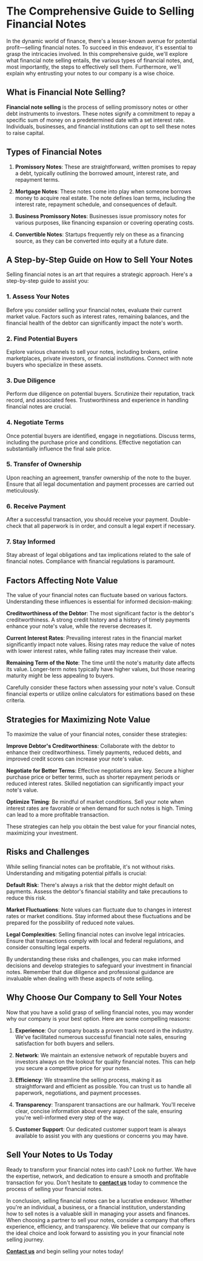 # The Comprehensive Guide to Selling Financial Notes

In the dynamic world of finance, there's a lesser-known avenue for potential profit—selling financial notes. To succeed in this endeavor, it's essential to grasp the intricacies involved. In this comprehensive guide, we'll explore what financial note selling entails, the various types of financial notes, and, most importantly, the steps to effectively sell them. Furthermore, we'll explain why entrusting your notes to our company is a wise choice.

## What is Financial Note Selling?

**Financial note selling** is the process of selling promissory notes or other debt instruments to investors. These notes signify a commitment to repay a specific sum of money on a predetermined date with a set interest rate. Individuals, businesses, and financial institutions can opt to sell these notes to raise capital.

## Types of Financial Notes

1. **Promissory Notes**: These are straightforward, written promises to repay a debt, typically outlining the borrowed amount, interest rate, and repayment terms.

2. **Mortgage Notes**: These notes come into play when someone borrows money to acquire real estate. The note defines loan terms, including the interest rate, repayment schedule, and consequences of default.

3. **Business Promissory Notes**: Businesses issue promissory notes for various purposes, like financing expansion or covering operating costs.

4. **Convertible Notes**: Startups frequently rely on these as a financing source, as they can be converted into equity at a future date.

## A Step-by-Step Guide on How to Sell Your Notes

Selling financial notes is an art that requires a strategic approach. Here's a step-by-step guide to assist you:

### 1. Assess Your Notes

Before you consider selling your financial notes, evaluate their current market value. Factors such as interest rates, remaining balances, and the financial health of the debtor can significantly impact the note's worth.

### 2. Find Potential Buyers

Explore various channels to sell your notes, including brokers, online marketplaces, private investors, or financial institutions. Connect with note buyers who specialize in these assets.

### 3. Due Diligence

Perform due diligence on potential buyers. Scrutinize their reputation, track record, and associated fees. Trustworthiness and experience in handling financial notes are crucial.

### 4. Negotiate Terms

Once potential buyers are identified, engage in negotiations. Discuss terms, including the purchase price and conditions. Effective negotiation can substantially influence the final sale price.

### 5. Transfer of Ownership

Upon reaching an agreement, transfer ownership of the note to the buyer. Ensure that all legal documentation and payment processes are carried out meticulously.

### 6. Receive Payment

After a successful transaction, you should receive your payment. Double-check that all paperwork is in order, and consult a legal expert if necessary.

### 7. Stay Informed

Stay abreast of legal obligations and tax implications related to the sale of financial notes. Compliance with financial regulations is paramount.

## Factors Affecting Note Value

The value of your financial notes can fluctuate based on various factors. Understanding these influences is essential for informed decision-making:

**Creditworthiness of the Debtor**: The most significant factor is the debtor's creditworthiness. A strong credit history and a history of timely payments enhance your note's value, while the reverse decreases it.

**Current Interest Rates**: Prevailing interest rates in the financial market significantly impact note values. Rising rates may reduce the value of notes with lower interest rates, while falling rates may increase their value.

**Remaining Term of the Note**: The time until the note's maturity date affects its value. Longer-term notes typically have higher values, but those nearing maturity might be less appealing to buyers.

Carefully consider these factors when assessing your note's value. Consult financial experts or utilize online calculators for estimations based on these criteria.

## Strategies for Maximizing Note Value

To maximize the value of your financial notes, consider these strategies:

**Improve Debtor's Creditworthiness**: Collaborate with the debtor to enhance their creditworthiness. Timely payments, reduced debts, and improved credit scores can increase your note's value.

**Negotiate for Better Terms**: Effective negotiations are key. Secure a higher purchase price or better terms, such as shorter repayment periods or reduced interest rates. Skilled negotiation can significantly impact your note's value.

**Optimize Timing**: Be mindful of market conditions. Sell your note when interest rates are favorable or when demand for such notes is high. Timing can lead to a more profitable transaction.

These strategies can help you obtain the best value for your financial notes, maximizing your investment.

## Risks and Challenges

While selling financial notes can be profitable, it's not without risks. Understanding and mitigating potential pitfalls is crucial:

**Default Risk**: There's always a risk that the debtor might default on payments. Assess the debtor's financial stability and take precautions to reduce this risk.

**Market Fluctuations**: Note values can fluctuate due to changes in interest rates or market conditions. Stay informed about these fluctuations and be prepared for the possibility of reduced note values.

**Legal Complexities**: Selling financial notes can involve legal intricacies. Ensure that transactions comply with local and federal regulations, and consider consulting legal experts.

By understanding these risks and challenges, you can make informed decisions and develop strategies to safeguard your investment in financial notes. Remember that due diligence and professional guidance are invaluable when dealing with these aspects of note selling.

## Why Choose Our Company to Sell Your Notes

Now that you have a solid grasp of selling financial notes, you may wonder why our company is your best option. Here are some compelling reasons:

1. **Experience**: Our company boasts a proven track record in the industry. We've facilitated numerous successful financial note sales, ensuring satisfaction for both buyers and sellers.

2. **Network**: We maintain an extensive network of reputable buyers and investors always on the lookout for quality financial notes. This can help you secure a competitive price for your notes.

3. **Efficiency**: We streamline the selling process, making it as straightforward and efficient as possible. You can trust us to handle all paperwork, negotiations, and payment processes.

4. **Transparency**: Transparent transactions are our hallmark. You'll receive clear, concise information about every aspect of the sale, ensuring you're well-informed every step of the way.

5. **Customer Support**: Our dedicated customer support team is always available to assist you with any questions or concerns you may have.

## Sell Your Notes to Us Today

Ready to transform your financial notes into cash? Look no further. We have the expertise, network, and dedication to ensure a smooth and profitable transaction for you. Don't hesitate to [**contact us**](#cta) today to commence the process of selling your financial notes.

In conclusion, selling financial notes can be a lucrative endeavor. Whether you're an individual, a business, or a financial institution, understanding how to sell notes is a valuable skill in managing your assets and finances. When choosing a partner to sell your notes, consider a company that offers experience, efficiency, and transparency. We believe that our company is the ideal choice and look forward to assisting you in your financial note selling journey.

[**Contact us**](#cta) and begin selling your notes today!